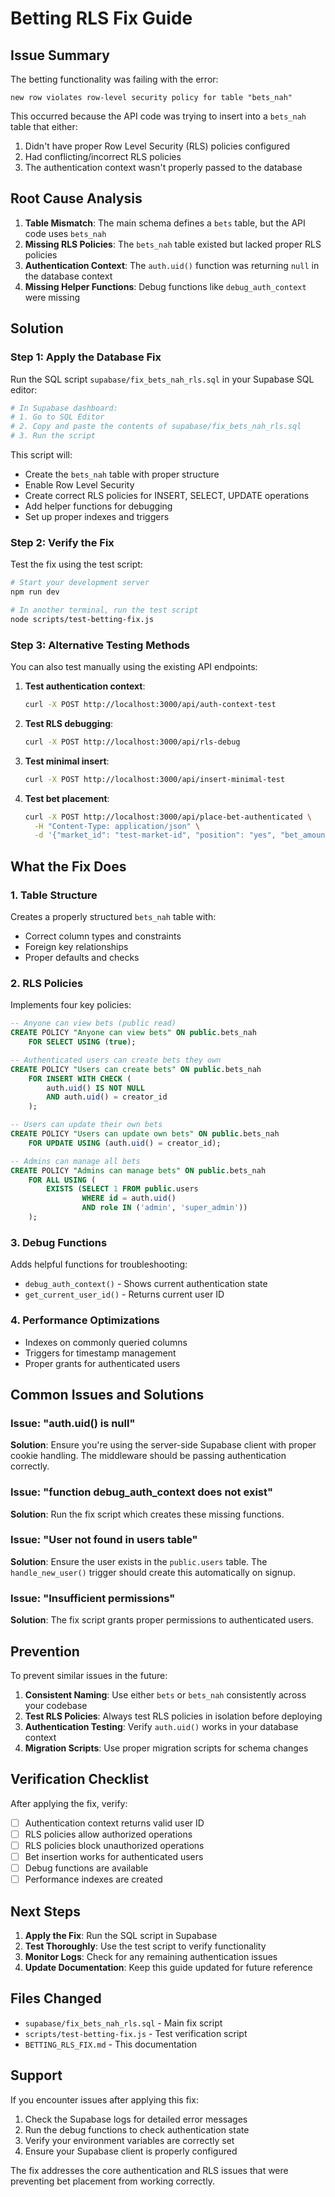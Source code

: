 # Betting RLS Fix Guide

## Issue Summary

The betting functionality was failing with the error:
```
new row violates row-level security policy for table "bets_nah"
```

This occurred because the API code was trying to insert into a `bets_nah` table that either:
1. Didn't have proper Row Level Security (RLS) policies configured
2. Had conflicting/incorrect RLS policies
3. The authentication context wasn't properly passed to the database

## Root Cause Analysis

1. **Table Mismatch**: The main schema defines a `bets` table, but the API code uses `bets_nah`
2. **Missing RLS Policies**: The `bets_nah` table existed but lacked proper RLS policies
3. **Authentication Context**: The `auth.uid()` function was returning `null` in the database context
4. **Missing Helper Functions**: Debug functions like `debug_auth_context` were missing

## Solution

### Step 1: Apply the Database Fix

Run the SQL script `supabase/fix_bets_nah_rls.sql` in your Supabase SQL editor:

```bash
# In Supabase dashboard:
# 1. Go to SQL Editor
# 2. Copy and paste the contents of supabase/fix_bets_nah_rls.sql
# 3. Run the script
```

This script will:
- Create the `bets_nah` table with proper structure
- Enable Row Level Security
- Create correct RLS policies for INSERT, SELECT, UPDATE operations
- Add helper functions for debugging
- Set up proper indexes and triggers

### Step 2: Verify the Fix

Test the fix using the test script:

```bash
# Start your development server
npm run dev

# In another terminal, run the test script
node scripts/test-betting-fix.js
```

### Step 3: Alternative Testing Methods

You can also test manually using the existing API endpoints:

1. **Test authentication context**:
   ```bash
   curl -X POST http://localhost:3000/api/auth-context-test
   ```

2. **Test RLS debugging**:
   ```bash
   curl -X POST http://localhost:3000/api/rls-debug
   ```

3. **Test minimal insert**:
   ```bash
   curl -X POST http://localhost:3000/api/insert-minimal-test
   ```

4. **Test bet placement**:
   ```bash
   curl -X POST http://localhost:3000/api/place-bet-authenticated \
     -H "Content-Type: application/json" \
     -d '{"market_id": "test-market-id", "position": "yes", "bet_amount": 10}'
   ```

## What the Fix Does

### 1. Table Structure
Creates a properly structured `bets_nah` table with:
- Correct column types and constraints
- Foreign key relationships
- Proper defaults and checks

### 2. RLS Policies
Implements four key policies:

```sql
-- Anyone can view bets (public read)
CREATE POLICY "Anyone can view bets" ON public.bets_nah
    FOR SELECT USING (true);

-- Authenticated users can create bets they own
CREATE POLICY "Users can create bets" ON public.bets_nah
    FOR INSERT WITH CHECK (
        auth.uid() IS NOT NULL 
        AND auth.uid() = creator_id
    );

-- Users can update their own bets
CREATE POLICY "Users can update own bets" ON public.bets_nah
    FOR UPDATE USING (auth.uid() = creator_id);

-- Admins can manage all bets
CREATE POLICY "Admins can manage bets" ON public.bets_nah
    FOR ALL USING (
        EXISTS (SELECT 1 FROM public.users 
                WHERE id = auth.uid() 
                AND role IN ('admin', 'super_admin'))
    );
```

### 3. Debug Functions
Adds helpful functions for troubleshooting:
- `debug_auth_context()` - Shows current authentication state
- `get_current_user_id()` - Returns current user ID

### 4. Performance Optimizations
- Indexes on commonly queried columns
- Triggers for timestamp management
- Proper grants for authenticated users

## Common Issues and Solutions

### Issue: "auth.uid() is null"
**Solution**: Ensure you're using the server-side Supabase client with proper cookie handling. The middleware should be passing authentication correctly.

### Issue: "function debug_auth_context does not exist"
**Solution**: Run the fix script which creates these missing functions.

### Issue: "User not found in users table"
**Solution**: Ensure the user exists in the `public.users` table. The `handle_new_user()` trigger should create this automatically on signup.

### Issue: "Insufficient permissions"
**Solution**: The fix script grants proper permissions to authenticated users.

## Prevention

To prevent similar issues in the future:

1. **Consistent Naming**: Use either `bets` or `bets_nah` consistently across your codebase
2. **Test RLS Policies**: Always test RLS policies in isolation before deploying
3. **Authentication Testing**: Verify `auth.uid()` works in your database context
4. **Migration Scripts**: Use proper migration scripts for schema changes

## Verification Checklist

After applying the fix, verify:

- [ ] Authentication context returns valid user ID
- [ ] RLS policies allow authorized operations
- [ ] RLS policies block unauthorized operations
- [ ] Bet insertion works for authenticated users
- [ ] Debug functions are available
- [ ] Performance indexes are created

## Next Steps

1. **Apply the Fix**: Run the SQL script in Supabase
2. **Test Thoroughly**: Use the test script to verify functionality
3. **Monitor Logs**: Check for any remaining authentication issues
4. **Update Documentation**: Keep this guide updated for future reference

## Files Changed

- `supabase/fix_bets_nah_rls.sql` - Main fix script
- `scripts/test-betting-fix.js` - Test verification script
- `BETTING_RLS_FIX.md` - This documentation

## Support

If you encounter issues after applying this fix:

1. Check the Supabase logs for detailed error messages
2. Run the debug functions to check authentication state
3. Verify your environment variables are correctly set
4. Ensure your Supabase client is properly configured

The fix addresses the core authentication and RLS issues that were preventing bet placement from working correctly. 